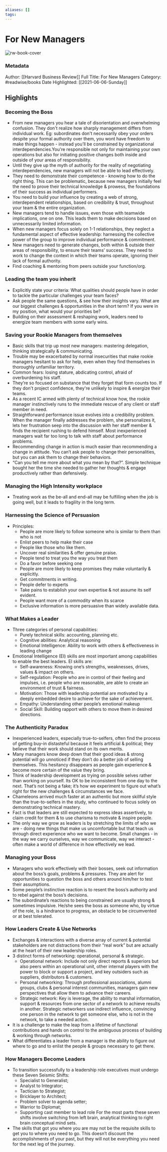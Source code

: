 ```yaml
---
aliases: []
tags:
---
```

# For New Managers

![rw-book-cover](https://readwise-assets.s3.amazonaws.com/static/images/article3.5c705a01b476.png)
### Metadata
Author: [[Harvard Business Review]]
Full Title: For New Managers
Category: #readwise/books
Date Highlighted: [[2021-06-06-Sunday]]

## Highlights
### Becoming the Boss
- From new managers you hear a tale of disorientation and overwhelming confusion. They don't realize how sharply management differs from individual work. Eg: subordinates don't necessarily obey your orders despite your formal authority over them, you wont have freedom to make things happen - instead you’ll be constrained by organizational interdependencies.You're responsible not only for maintaining your own operations but also for initiating positive changes both inside and outside of your areas of responsibility.
- Until they give up the myth of authority for the reality of negotiating interdependencies, new managers will not be able to lead effectively.
- They need to demonstrate their competence - knowing how to do the right thing. This can be problematic, because new managers initially feel the need to prove their technical knowledge & prowess, the foundations of their success as individual performers.
- You need to build your influence by creating a web of strong, interdependent relationships, based on credibility & trust, throughout your team & the entire organization.
- New managers tend to handle issues, even those with teamwide implications, one on one. This leads them to make decisions based on unnecessarily limited information.
- When new managers focus solely on 1-1 relationships, they neglect a fundamental aspect of effective leadership: harnessing the collective power of the group to improve individual performance & commitment.
- New managers need to generate changes, both within & outside their areas of responsibility, to ensure their teams’ success. They need to work to change the context in which their teams operate, ignoring their lack of formal authority.
- Find coaching & mentoring from peers outside your function/org.
### Leading the team you inherit
- Explicitly state your criteria: What qualities should people have in order to tackle the particular challenges your team faces?
- Ask people the same questions, & see how their insights vary. What are our biggest challenges & opportunities in the short term? If you were in my position, what would your priorities be?
- Building on their assessment & reshaping work, leaders need to energize team members with some early wins.
### Saving your Rookie Managers from themselves
- Basic skills that trip up most new managers: mastering delegation, thinking strategically & communicating.
- Trouble may be exacerbated by normal insecurities that make rookie managers hesitant to ask for help, even when they find themselves in thoroughly unfamiliar territory.
- Common fears: losing stature, abdicating control, afraid of overburdening his staff.
- They’re so focused on substance that they forget that form counts too. If they don't project confidence, they're unlikely to inspire & energize their teams.
- As a recent IC armed with plenty of technical know how, the rookie manager instinctively runs to the immediate rescue of any client or staff member in need.
- Straightforward performance issue evolves into a credibility problem. When the manager finally addresses the problem, she personalizes it, lets her frustration seep into the discussion with her staff member & finds the recipient rushing to defend himself. Most inexperienced managers wait far too long to talk with staff about performance problems.
- Recommending change in action is much easier than recommending a change in attitude. You can’t ask people to change their personalities, but you can ask them to change their behaviors.
- “Can you tell me more about what you mean by that?”. Simple technique bought her the time she needed to gather her thoughts & engage productively rather than defensively.
### Managing the High Intensity workplace
- Treating work as the be-all and end-all may be fulfilling when the job is going well, but it leads to fragility in the long term.
### Harnessing the Science of Persuasion
- Principles:
  - People are more likely to follow someone who is similar to them than who is not
  - Enlist peers to help make their case
  - People like those who like them.
  - Uncover real similarities & offer genuine praise.
  - People tend to treat you the way you treat them
  - Do a favor before seeking one
  - People are more likely to keep promises they make voluntarily & explicitly.
  - Get commitments in writing.
  - People defer to experts
  - Take pains to establish your own expertise & not assume its self evident.
  - People want more of a commodity when its scarce
  - Exclusive information is more persuasive than widely available data.
### What Makes a Leader
- Three categories of personal capabilities:
  - Purely technical skills: accounting, planning etc.
  - Cognitive abilities: Analytical reasoning
  - Emotional Intelligence: Ability to work with others & effectiveness in leading change
- Emotional Intelligence (EI) skills are most important among capabilities to enable the best leaders. EI skills are:
  - Self-awareness: Knowing one’s strengths, weaknesses, drives, values & impact on others.
  - Self-regulation: People who are in control of their feeling and impulses, i.e. people who are reasonable, are able to create an environment of trust & fairness.
  - Motivation: Those with leadership potential are motivated by a deeply embedded desire to achieve for the sake of achievement.
  - Empathy: Understanding other people’s emotional makeup
  - Social Skill: Building rapport with others to move them in desired directions.
### The Authenticity Paradox
- Inexperienced leaders, especially true-to-selfers, often find the process of getting buy-in distasteful because it feels artificial & political; they believe that their work should stand on its own merits.
- Many managers know deep down that their good ideas & strong potential will go unnoticed if they don’t do a better job of selling themselves. This hesitancy disappears as people gain experience & become more certain of the value they bring.
- Think of leadership development as trying on possible selves rather than working on yourself. Its OK to be inconsistent from one day to the next. That’s not being a fake; it’s how we experiment to figure out what’s right for the new challenges & circumstances we face.
- Chameleons arrived much faster at an authentic but more skillful style than the true-to-selfers in the study, who continued to focus solely on demonstrating technical mastery.
- Fact is that leaders are still expected to express ideas assertively, to claim credit for them & to use charisma to motivate & inspire people.
- The only way we grow as leaders is by stretching the limits of who we are - doing new things that make us uncomfortable but that teach us through direct experience who we want to become. Small changes - in the way we carry ourselves, way we communicate, way we interact - often make a world of difference in how effectively we lead.
### Managing your Boss
- Managers who work effectively with their bosses, seek out information about the boss’s goals, problems & pressures. They are alert for opportunities to question the boss and others around him/her to test their assumptions.
- Some people’s instinctive reaction is to resent the boss’s authority and to rebel against the boss’s decisions.
- The subordinate’s reactions to being constrained are usually strong & sometimes impulsive. He/she sees the boss as someone who, by virtue of the role, is a hindrance to progress, an obstacle to be circumvented or at best tolerated.
### How Leaders Create & Use Networks
- Exchanges & interactions with a diverse array of current & potential stakeholders are not distractions from their “real work” but are actually at the heart of their new leadership roles.
- 3 distinct forms of networking: operational, personal & strategic.
  - Operational network: Include not only direct reports & superiors but also peers within an operational unit, other internal players with the power to block or support a project, and key outsiders such as suppliers, distributors & customers.
  - Personal networking: Through professional associations, alumni groups, clubs & personal interest communities, managers gain new perspectives that allow them to advance their careers.
  - Strategic network: Key is leverage, the ability to marshal information, support & resources from one sector of a network to achieve results in another. Strategic networkers use indirect influence, convincing one person in the network to get someone else, who is not in the network, to take a needed action.
- It is a challenge to make the leap from a lifetime of functional contributions and hands on control to the ambiguous process of building & working through networks.
- What differentiates a leader from a manager is the ability to figure out where to go and to enlist the people & groups necessary to get there.
### How Managers Become Leaders
- To transition successfully to a leadership role executives must undergo these Seven Seismic Shifts: 
  - Specialist to Generalist; 
  - Analyst to Integrator;
  - Tactician to Strategist;
  - Bricklayer to Architect;
  - Problem solver to agenda setter;
  - Warrior to Diplomat;
  - Supporting cast member to lead role
  For the most parts these seven shifts involve switching from left brain, analytical thinking to right brain conceptual mind sets.
- The skills that got you where you are may not be the requisite skills to get you to where you need to go. This doesn’t discount the accomplishments of your past, but they will not be everything you need for the next leg of the journey.

